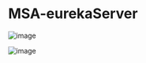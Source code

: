 # MSA-eurekaServer

![image](https://github.com/Darren4641/MSA-eurekaServer/assets/74559561/ab84396b-9a5f-4612-bab8-900be663b527)

![image](https://github.com/Darren4641/MSA-Template/assets/74559561/3c327e7c-f896-4c51-95ea-14c50f13fafd)
